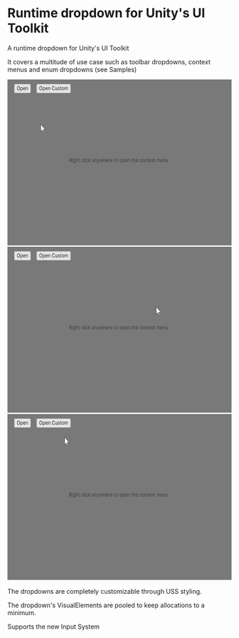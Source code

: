 # Runtime dropdown for Unity's UI Toolkit

A runtime dropdown for Unity's UI Toolkit

It covers a multitude of use case such as toolbar dropdowns, context menus and enum dropdowns (see Samples)

<img src="Documentation~/SimpleDropdown.gif" width="602" height="372"/>
<img src="Documentation~/ContextDropdown.gif" width="602" height="372"/>
<img src="Documentation~/CustomDropdown.gif" width="602" height="372"/>

The dropdowns are completely customizable through USS styling.

The dropdown's VisualElements are pooled to keep allocations to a minimum.

Supports the new Input System
